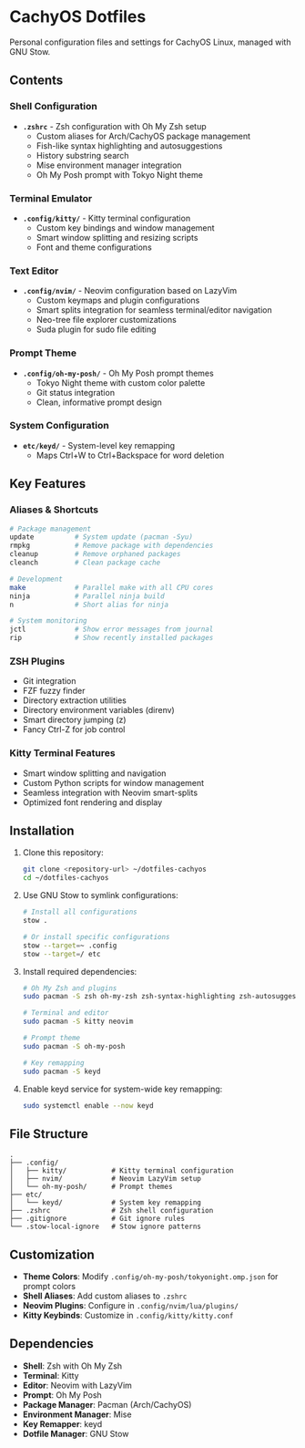 # CachyOS Dotfiles

Personal configuration files and settings for CachyOS Linux, managed with GNU Stow.

## Contents

### Shell Configuration
- **`.zshrc`** - Zsh configuration with Oh My Zsh setup
  - Custom aliases for Arch/CachyOS package management
  - Fish-like syntax highlighting and autosuggestions  
  - History substring search
  - Mise environment manager integration
  - Oh My Posh prompt with Tokyo Night theme

### Terminal Emulator
- **`.config/kitty/`** - Kitty terminal configuration
  - Custom key bindings and window management
  - Smart window splitting and resizing scripts
  - Font and theme configurations

### Text Editor
- **`.config/nvim/`** - Neovim configuration based on LazyVim
  - Custom keymaps and plugin configurations
  - Smart splits integration for seamless terminal/editor navigation
  - Neo-tree file explorer customizations
  - Suda plugin for sudo file editing

### Prompt Theme
- **`.config/oh-my-posh/`** - Oh My Posh prompt themes
  - Tokyo Night theme with custom color palette
  - Git status integration
  - Clean, informative prompt design

### System Configuration
- **`etc/keyd/`** - System-level key remapping
  - Maps Ctrl+W to Ctrl+Backspace for word deletion

## Key Features

### Aliases & Shortcuts
```bash
# Package management
update          # System update (pacman -Syu)
rmpkg           # Remove package with dependencies
cleanup         # Remove orphaned packages
cleanch         # Clean package cache

# Development
make            # Parallel make with all CPU cores
ninja           # Parallel ninja build
n               # Short alias for ninja

# System monitoring
jctl            # Show error messages from journal
rip             # Show recently installed packages
```

### ZSH Plugins
- Git integration
- FZF fuzzy finder
- Directory extraction utilities
- Directory environment variables (direnv)
- Smart directory jumping (z)
- Fancy Ctrl-Z for job control

### Kitty Terminal Features
- Smart window splitting and navigation
- Custom Python scripts for window management
- Seamless integration with Neovim smart-splits
- Optimized font rendering and display

## Installation

1. Clone this repository:
   ```bash
   git clone <repository-url> ~/dotfiles-cachyos
   cd ~/dotfiles-cachyos
   ```

2. Use GNU Stow to symlink configurations:
   ```bash
   # Install all configurations
   stow .
   
   # Or install specific configurations
   stow --target=~ .config
   stow --target=/ etc
   ```

3. Install required dependencies:
   ```bash
   # Oh My Zsh and plugins
   sudo pacman -S zsh oh-my-zsh zsh-syntax-highlighting zsh-autosuggestions zsh-history-substring-search

   # Terminal and editor
   sudo pacman -S kitty neovim

   # Prompt theme
   sudo pacman -S oh-my-posh

   # Key remapping
   sudo pacman -S keyd
   ```

4. Enable keyd service for system-wide key remapping:
   ```bash
   sudo systemctl enable --now keyd
   ```

## File Structure

```
.
├── .config/
│   ├── kitty/           # Kitty terminal configuration
│   ├── nvim/            # Neovim LazyVim setup
│   └── oh-my-posh/      # Prompt themes
├── etc/
│   └── keyd/            # System key remapping
├── .zshrc               # Zsh shell configuration
├── .gitignore           # Git ignore rules
└── .stow-local-ignore   # Stow ignore patterns
```

## Customization

- **Theme Colors**: Modify `.config/oh-my-posh/tokyonight.omp.json` for prompt colors
- **Shell Aliases**: Add custom aliases to `.zshrc`
- **Neovim Plugins**: Configure in `.config/nvim/lua/plugins/`
- **Kitty Keybinds**: Customize in `.config/kitty/kitty.conf`

## Dependencies

- **Shell**: Zsh with Oh My Zsh
- **Terminal**: Kitty
- **Editor**: Neovim with LazyVim
- **Prompt**: Oh My Posh
- **Package Manager**: Pacman (Arch/CachyOS)
- **Environment Manager**: Mise
- **Key Remapper**: keyd
- **Dotfile Manager**: GNU Stow